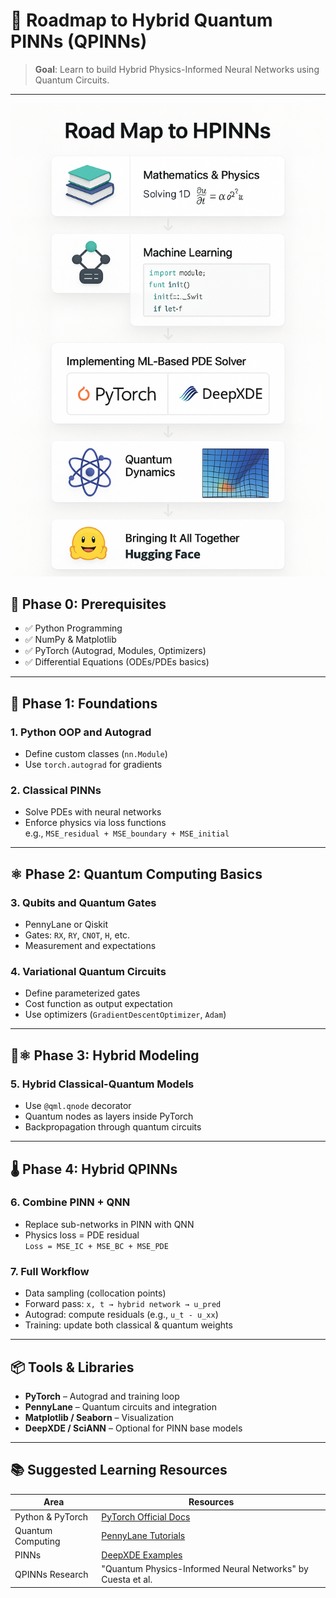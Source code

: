 # 🧠 Roadmap to Hybrid Quantum PINNs (QPINNs)

> **Goal**: Learn to build Hybrid Physics-Informed Neural Networks using Quantum Circuits.

---

![Roadmap_to_HQPINN](Roadmap_to_HQPINNs.png "Hybrid Quantum PINNs")



## 🚩 Phase 0: Prerequisites

- ✅ Python Programming  
- ✅ NumPy & Matplotlib  
- ✅ PyTorch (Autograd, Modules, Optimizers)  
- ✅ Differential Equations (ODEs/PDEs basics)

---

## 🧱 Phase 1: Foundations

### 1. Python OOP and Autograd
- Define custom classes (`nn.Module`)
- Use `torch.autograd` for gradients

### 2. Classical PINNs
- Solve PDEs with neural networks
- Enforce physics via loss functions  
  e.g., `MSE_residual + MSE_boundary + MSE_initial`

---

## ⚛️ Phase 2: Quantum Computing Basics

### 3. Qubits and Quantum Gates
- PennyLane or Qiskit
- Gates: `RX`, `RY`, `CNOT`, `H`, etc.
- Measurement and expectations

### 4. Variational Quantum Circuits
- Define parameterized gates
- Cost function as output expectation
- Use optimizers (`GradientDescentOptimizer`, `Adam`)

---

## 🧠⚛️ Phase 3: Hybrid Modeling

### 5. Hybrid Classical-Quantum Models
- Use `@qml.qnode` decorator
- Quantum nodes as layers inside PyTorch
- Backpropagation through quantum circuits

---

## 🌡️ Phase 4: Hybrid QPINNs

### 6. Combine PINN + QNN
- Replace sub-networks in PINN with QNN
- Physics loss = PDE residual  
  `Loss = MSE_IC + MSE_BC + MSE_PDE`

### 7. Full Workflow
- Data sampling (collocation points)
- Forward pass: `x, t → hybrid network → u_pred`
- Autograd: compute residuals (e.g., `u_t - u_xx`)
- Training: update both classical & quantum weights

---

## 📦 Tools & Libraries

- **PyTorch** – Autograd and training loop  
- **PennyLane** – Quantum circuits and integration  
- **Matplotlib / Seaborn** – Visualization  
- **DeepXDE / SciANN** – Optional for PINN base models

---

## 📚 Suggested Learning Resources

| Area | Resources |
|------|-----------|
| Python & PyTorch | [PyTorch Official Docs](https://pytorch.org/tutorials/) |
| Quantum Computing | [PennyLane Tutorials](https://pennylane.ai/qml/demonstrations.html) |
| PINNs | [DeepXDE Examples](https://deepxde.readthedocs.io/en/latest/examples/index.html) |
| QPINNs Research | "Quantum Physics-Informed Neural Networks" by Cuesta et al. |
